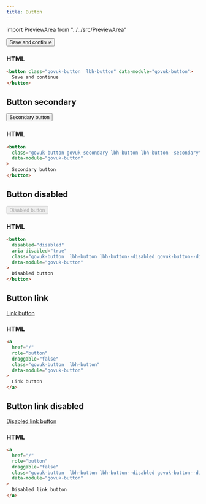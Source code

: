 ```yaml
---
title: Button
---
```


import PreviewArea from "../../src/PreviewArea"

<button class="govuk-button  lbh-button" data-module="govuk-button">
  Save and continue
</button>

### HTML

```html
<button class="govuk-button  lbh-button" data-module="govuk-button">
  Save and continue
</button>
```

## Button secondary

<button class="govuk-button govuk-secondary lbh-button lbh-button--secondary" data-module="govuk-button">
  Secondary button
</button>

### HTML

```html
<button
  class="govuk-button govuk-secondary lbh-button lbh-button--secondary"
  data-module="govuk-button"
>
  Secondary button
</button>
```

## Button disabled

<button disabled="disabled" aria-disabled="true" class="govuk-button  lbh-button lbh-button--disabled govuk-button--disabled" data-module="govuk-button">
  Disabled button
</button>

### HTML

```html
<button
  disabled="disabled"
  aria-disabled="true"
  class="govuk-button  lbh-button lbh-button--disabled govuk-button--disabled"
  data-module="govuk-button"
>
  Disabled button
</button>
```

## Button link

<a href="/" role="button" draggable="false" class="govuk-button  lbh-button" data-module="govuk-button">
  Link button
</a>

### HTML

```html
<a
  href="/"
  role="button"
  draggable="false"
  class="govuk-button  lbh-button"
  data-module="govuk-button"
>
  Link button
</a>
```

## Button link disabled

<a href="/" role="button" draggable="false" class="govuk-button  lbh-button lbh-button--disabled govuk-button--disabled" data-module="govuk-button">
  Disabled link button
</a>

### HTML

```html
<a
  href="/"
  role="button"
  draggable="false"
  class="govuk-button  lbh-button lbh-button--disabled govuk-button--disabled"
  data-module="govuk-button"
>
  Disabled link button
</a>
```
